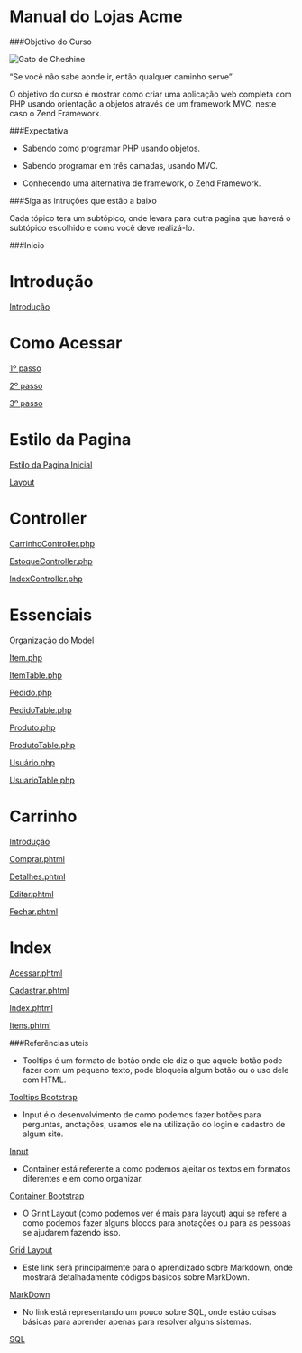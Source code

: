 # Manual do Lojas Acme

###Objetivo do Curso

![Gato de Cheshine](https://encrypted-tbn0.gstatic.com/images?q=tbn%3AANd9GcTpPRxGFYRySXYrg7A5G20dpubCN6EndpXmS_0-t5Jyf5d5izay "Gato de Cheshire")

“Se você não sabe aonde ir, então qualquer caminho serve”

O objetivo do curso é mostrar como criar uma aplicação web completa com PHP usando orientação a objetos através de um framework MVC, neste caso o Zend Framework.

###Expectativa

* Sabendo como programar PHP usando objetos.

* Sabendo programar em três camadas, usando MVC.

* Conhecendo uma alternativa de framework, o Zend Framework.

###Siga as intruções que estão a baixo

Cada tópico tera um subtópico, onde levara para outra pagina que haverá o subtópico escolhido e como você deve realizá-lo.
  
###Inicio

<h1>Introdução</h1>

[Introdução](model/Introducao/README.md)

<h1>Como Acessar</h1>

[1º passo](model/Passos/1_Passo/README.md)

[2º passo](model/Passos/2_Passo/README.md)

[3º passo](model/Passos/3_Passo/README.md)


<h1>Estilo da Pagina</h1>

[Estilo da Pagina Inicial](model/Estilo/Estilo/README.md)

[Layout](model/Estilo/Layout/README.md)

<h1>Controller</h1>

[CarrinhoController.php](model/Controller/Carrinho/README.md)

[EstoqueController.php](model/Controller/Estoque/README.md)

[IndexController.php](model/Controller/Index/README.md)


<h1>Essenciais</h1>

[Organização do Model](model/Essenciais/Model/README.md)

[Item.php](model/Essenciais/Item/README.md)

[ItemTable.php](model/Essenciais/ItemTable/README.md)

[Pedido.php](model/Essenciais/Pedido/README.md)

[PedidoTable.php](model/Essenciais/PedidoTable/README.md)

[Produto.php](model/Essenciais/Produto/README.md)

[ProdutoTable.php](model/Essenciais/ProdutoTable/README.md)

[Usuário.php](model/Essenciais/Usuario/README.md)

[UsuarioTable.php](model/Essenciais/UsuarioTable/README.md)

<h1>Carrinho</h1>

[Introdução](model/Carrinho/Carrinho/README.md)

[Comprar.phtml](model/Carrinho/Comprar/README.md)

[Detalhes.phtml](model/Carrinho/Detalhes/README.md)

[Editar.phtml](model/Carrinho/Editar/README.md)

[Fechar.phtml](model/Carrinho/Fechar/README.md)

<h1>Index</h1>

[Acessar.phtml](model/Index/Acessar/README.md)

[Cadastrar.phtml](model/Index/Cadastrar/README.md)

[Index.phtml](model/Index/Index/README.md)

[Itens.phtml](model/Index/Itens/README.md)

###Referências uteis

* Tooltips é um formato de botão onde ele diz o que aquele botão pode fazer com um pequeno texto, pode bloqueia algum botão ou o uso dele com HTML.

[Tooltips Bootstrap](https://getbootstrap.com.br/docs/4.1/components/tooltips/)

* Input é o desenvolvimento de como podemos fazer botões para perguntas, anotações, usamos ele na utilização do login e cadastro de algum site.

[Input](https://getbootstrap.com.br/docs/4.1/components/input-group/)

* Container está referente a como podemos ajeitar os textos em formatos diferentes e em como organizar. 

[Container Bootstrap](https://webdevacademy.com.br/tutoriais/bootstrap-container/)

* O Grint Layout (como podemos ver é mais para layout) aqui se refere a como podemos fazer alguns blocos para anotações ou para as pessoas se ajudarem fazendo isso.

[Grid Layout](https://developer.mozilla.org/pt-BR/docs/Web/CSS/CSS_Grid_Layout/Basic_Concepts_of_Grid_Layout)

* Este link será principalmente para o aprendizado sobre Markdown, onde mostrará detalhadamente códigos básicos sobre MarkDown.

[MarkDown](https://blog.da2k.com.br/2015/02/08/aprenda-markdown/)

* No link está representando um pouco sobre SQL, onde estão coisas básicas para aprender apenas para resolver alguns sistemas.

[SQL](https://www.devmedia.com.br/comandos-basicos-em-sql-insert-update-delete-e-select/37170)